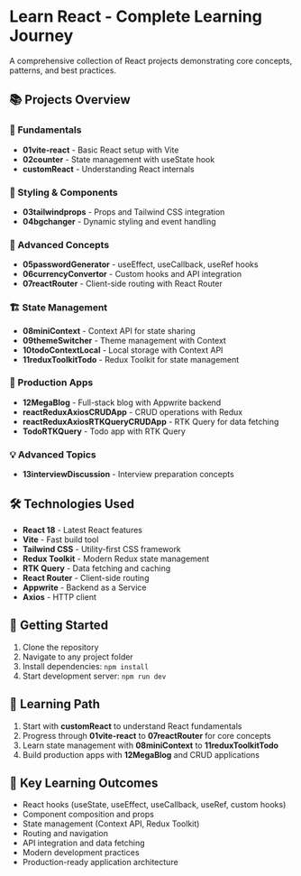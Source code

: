 # Learn React - Complete Learning Journey

A comprehensive collection of React projects demonstrating core concepts, patterns, and best practices.

## 📚 Projects Overview

### 🚀 Fundamentals
- **01vite-react** - Basic React setup with Vite
- **02counter** - State management with useState hook
- **customReact** - Understanding React internals

### 🎨 Styling & Components
- **03tailwindprops** - Props and Tailwind CSS integration
- **04bgchanger** - Dynamic styling and event handling

### 🔧 Advanced Concepts
- **05passwordGenerator** - useEffect, useCallback, useRef hooks
- **06currencyConvertor** - Custom hooks and API integration
- **07reactRouter** - Client-side routing with React Router

### 🏗️ State Management
- **08miniContext** - Context API for state sharing
- **09themeSwitcher** - Theme management with Context
- **10todoContextLocal** - Local storage with Context API
- **11reduxToolkitTodo** - Redux Toolkit for state management

### 🚀 Production Apps
- **12MegaBlog** - Full-stack blog with Appwrite backend
- **reactReduxAxiosCRUDApp** - CRUD operations with Redux
- **reactReduxAxiosRTKQueryCRUDApp** - RTK Query for data fetching
- **TodoRTKQuery** - Todo app with RTK Query

### 💡 Advanced Topics
- **13interviewDiscussion** - Interview preparation concepts

## 🛠️ Technologies Used

- **React 18** - Latest React features
- **Vite** - Fast build tool
- **Tailwind CSS** - Utility-first CSS framework
- **Redux Toolkit** - Modern Redux state management
- **RTK Query** - Data fetching and caching
- **React Router** - Client-side routing
- **Appwrite** - Backend as a Service
- **Axios** - HTTP client

## 🚀 Getting Started

1. Clone the repository
2. Navigate to any project folder
3. Install dependencies: `npm install`
4. Start development server: `npm run dev`

## 📖 Learning Path

1. Start with **customReact** to understand React fundamentals
2. Progress through **01vite-react** to **07reactRouter** for core concepts
3. Learn state management with **08miniContext** to **11reduxToolkitTodo**
4. Build production apps with **12MegaBlog** and CRUD applications

## 🎯 Key Learning Outcomes

- React hooks (useState, useEffect, useCallback, useRef, custom hooks)
- Component composition and props
- State management (Context API, Redux Toolkit)
- Routing and navigation
- API integration and data fetching
- Modern development practices
- Production-ready application architecture
